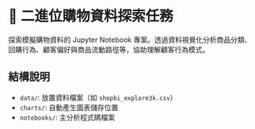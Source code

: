 # 🛒 二進位購物資料探索任務

探索模擬購物資料的 Jupyter Notebook 專案。透過資料視覺化分析商品分類、回購行為、顧客偏好與商品流動路徑等，協助理解顧客行為模式。

## 結構說明
- `data/`: 放置資料檔案（如 `shopbi_explore3k.csv`）
- `charts/`: 自動產生圖表儲存位置
- `notebooks/`: 主分析程式碼檔案